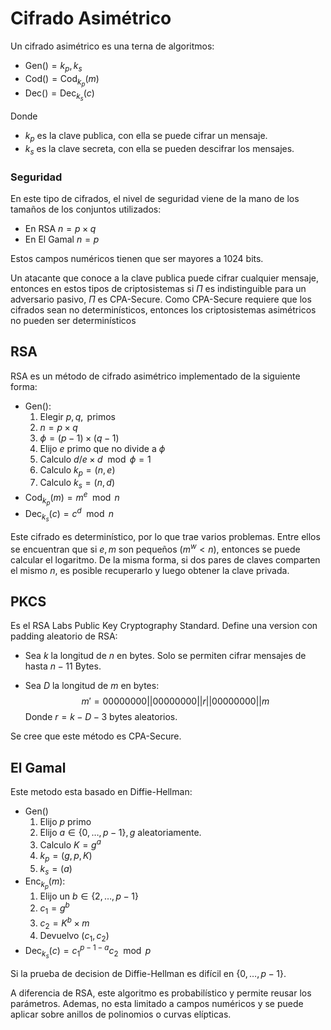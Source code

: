 # Cifrado Asimétrico

Un cifrado asimétrico es una terna de algoritmos:

- $\text{Gen}()=k_p, k_s$
- $\text{Cod}() = \text{Cod}_{k_p}(m)$
- $\text{Dec}() = \text{Dec}_{k_s}(c)$

Donde

- $k_p$ es la clave publica, con ella se puede cifrar un mensaje.
- $k_s$ es la clave secreta, con ella se pueden descifrar los mensajes.

### Seguridad

En este tipo de cifrados, el nivel de seguridad viene de la mano de los tamaños de los conjuntos utilizados:

- En RSA $n = p \times q$
- En El Gamal $n = p$

Estos campos numéricos tienen que ser mayores a 1024 bits.

Un atacante que conoce a la clave publica puede cifrar cualquier mensaje, entonces en estos tipos de criptosistemas si $\Pi$ es indistinguible para un adversario pasivo, $\Pi$ es CPA-Secure. Como CPA-Secure requiere que los cifrados sean no determinísticos, entonces los criptosistemas asimétricos no pueden ser determinísticos

## RSA

RSA es un método de cifrado asimétrico implementado de la siguiente forma:

- $\text{Gen}()$:
  1. Elegir $p,q, \text{ primos}$
  2. $n = p \times q$
  3. $\phi = (p-1) \times (q-1)$
  4. Elijo $e$ primo que no divide a $\phi$
  5. Calculo $d / e \times d \mod \phi = 1$
  6. Calculo $k_p=(n,e)$
  7. Calculo $k_s = (n,d)$
- $\text{Cod}_{k_p}(m) = m^e \mod n$
- $\text{Dec}_{k_s} (c)=  c^d \mod n$

Este cifrado es determinístico, por lo que trae varios problemas. Entre ellos se encuentran que si $e,m$ son pequeños ($m^w < n$), entonces se puede calcular el logaritmo. De la misma forma, si dos pares de claves comparten el mismo $n$, es posible recuperarlo y luego obtener la clave privada.

## PKCS

Es el RSA Labs Public Key Cryptography Standard. Define una  version con padding aleatorio de RSA:

- Sea $k$ la longitud de $n$ en bytes. Solo se permiten cifrar mensajes de hasta $n-11$ Bytes. 

- Sea $D$ la longitud de $m$ en bytes:
  $$
  m'= 00000000||00000000||r||00000000||m
  $$
  Donde $r = k-D-3$ bytes aleatorios.

Se cree que este método es CPA-Secure.

## El Gamal

Este metodo esta basado en Diffie-Hellman:

- $\text{Gen}()$
  1. Elijo $p$ primo
  2. Elijo $a \in \{0,\dots,p-1\},g$ aleatoriamente.
  3. Calculo $K = g^a$
  4. $k_p = (g,p,K)$
  5. $k_s = (a)$
- $\text{Enc}_{k_p}(m)$:
  1. Elijo un $b \in \{2,\dots,p-1\}$
  2. $c_1 = g^b$
  3. $c_2 = K^b \times m$
  4. Devuelvo $(c_1,c_2)$
- $\text{Dec}_{k_s}(c) = c_1^{p-1-a}c_2 \mod p$

Si la prueba de decision de Diffie-Hellman es difícil en $\{0,\dots,p-1\}$.

A diferencia de RSA, este algoritmo es probabilístico y permite reusar los parámetros. Ademas, no esta limitado a campos numéricos y se puede aplicar sobre anillos de polinomios o curvas elípticas.